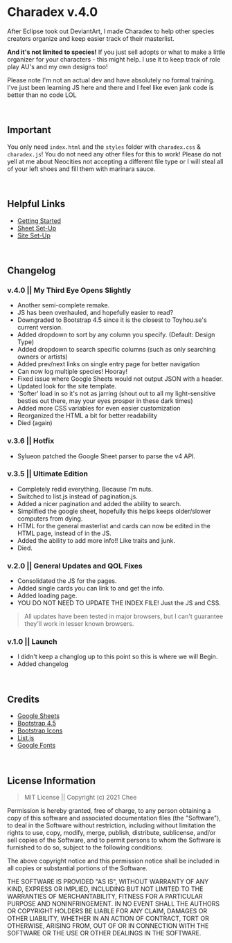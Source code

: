 # Charadex v.4.0

After Eclipse took out DeviantArt, I made Charadex to help other species creators organize and keep easier track of their masterlist.

**And it's not limited to species!** If you just sell adopts or what to make a little organizer for your characters - this might help. I use it to keep track of role play AU's and my own designs too!

Please note I'm not an actual dev and have absolutely no formal training. I've just been learning JS here and there and I feel like even jank code is better than no code LOL

&nbsp;

## Important

You only need `index.html` and the `styles` folder with `charadex.css` & `charadex.js`! You do not need any other files for this to work! Please do not yell at me about Neocities not accepting a different file type or I will steal all of your left shoes and fill them with marinara sauce.

&nbsp;

## Helpful Links

- [Getting Started](https://github.com/cheeriko/charadex/wiki/Getting-Started)
- [Sheet Set-Up](https://github.com/cheeriko/charadex/wiki/Sheet-Set-Up)
- [Site Set-Up](https://github.com/cheeriko/charadex/wiki/Site-Set-Up)

&nbsp;

## Changelog

### v.4.0 || My Third Eye Opens Slightly

- Another semi-complete remake.
- JS has been overhauled, and hopefully easier to read?
- Downgraded to Bootstrap 4.5 since it is the closest to Toyhou.se's current version.
- Added dropdown to sort by any column you specify. (Default: Design Type)
- Added dropdown to search specific columns (such as only searching owners or artists)
- Added prev/next links on single entry page for better navigation
- Can now log multiple species! Hooray!
- Fixed issue where Google Sheets would not output JSON with a header.
- Updated look for the site template.
- 'Softer' load in so it's not as jarring (shout out to all my light-sensitive besties out there, may your eyes prosper in these dark times)
- Added more CSS variables for even easier customization
- Reorganized the HTML a bit for better readability
- Died (again)

### v.3.6 || Hotfix

- Sylueon patched the Google Sheet parser to parse the v4 API.

### v.3.5 || Ultimate Edition

- Completely redid everything. Because I'm nuts.
- Switched to list.js instead of pagination.js.
- Added a nicer pagination and added the ability to search.
- Simplified the google sheet, hopefully this helps keeps older/slower computers from dying.
- HTML for the general masterlist and cards can now be edited in the HTML page, instead of in the JS.
- Added the ability to add more info!! Like traits and junk.
- Died.

### v.2.0 || General Updates and QOL Fixes

- Consolidated the JS for the pages.
- Added single cards you can link to and get the info.
- Added loading page.
- YOU DO NOT NEED TO UPDATE THE INDEX FILE! Just the JS and CSS.
> All updates have been tested in major browsers, but I can't guarantee they'll work in lesser known browsers.

### v.1.0 || Launch

- I didn't keep a changlog up to this point so this is where we will Begin.
- Added changelog

&nbsp;

## Credits

- [Google Sheets](https://docs.google.com/spreadsheets/u/0/)
- [Bootstrap 4.5](https://getbootstrap.com/docs/4.5/getting-started/introduction/)
- [Bootstrap Icons](https://icons.getbootstrap.com/)
- [List.js](https://listjs.com/)
- [Google Fonts](https://fonts.google.com/)

&nbsp;

## License Information

> MIT License || Copyright (c) 2021 Chee

Permission is hereby granted, free of charge, to any person obtaining a copy of this software and associated documentation files (the "Software"), to deal in the Software without restriction, including without limitation the rights to use, copy, modify, merge, publish, distribute, sublicense, and/or sell copies of the Software, and to permit persons to whom the Software is furnished to do so, subject to the following conditions:

The above copyright notice and this permission notice shall be included in all copies or substantial portions of the Software.

THE SOFTWARE IS PROVIDED "AS IS", WITHOUT WARRANTY OF ANY KIND, EXPRESS OR IMPLIED, INCLUDING BUT NOT LIMITED TO THE WARRANTIES OF MERCHANTABILITY, FITNESS FOR A PARTICULAR PURPOSE AND NONINFRINGEMENT. IN NO EVENT SHALL THE AUTHORS OR COPYRIGHT HOLDERS BE LIABLE FOR ANY CLAIM, DAMAGES OR OTHER LIABILITY, WHETHER IN AN ACTION OF CONTRACT, TORT OR OTHERWISE, ARISING FROM, OUT OF OR IN CONNECTION WITH THE SOFTWARE OR THE USE OR OTHER DEALINGS IN THE SOFTWARE.
